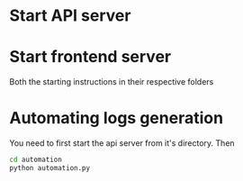 # Start API server 
# Start frontend server 

Both the starting instructions in their respective folders


# Automating logs generation 
You need to first start the api server from it's directory. Then 

```bash 
cd automation 
python automation.py
```